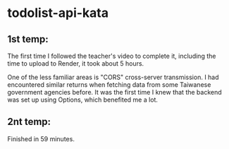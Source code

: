 # todolist-api-kata

## 1st temp:

The first time I followed the teacher's video to complete it, including the time to upload to Render, it took about 5 hours.

One of the less familiar areas is "CORS" cross-server transmission. I had encountered similar returns when fetching data from some Taiwanese government agencies before. It was the first time I knew that the backend was set up using Options, which benefited me a lot.

## 2nt temp:

Finished in 59 minutes.